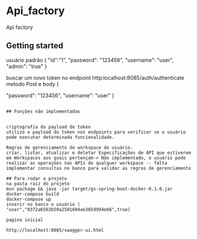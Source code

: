 # Api_factory

Api factory

## Getting started

usuário padrão
{
  "id":"1",
  "password": "123456",
  "username": "user",
  "admin": "true"
}


buscar um novo token no endpoint http:localhost:8085/auth/authenticate metodo Post e body
{
 
  "password": "123456",
  "username": "user"
}
```

## Funções não implementadas


criptografia do payload do token
utilizo o payload do token nos endpoints para verificar se o usuário pode executar determinada funcionalidade.

Regras de gerenciamento do workspace do usuário.
criar, listar, atualizar e deletar Especificações de API que estiverem em Workspaces aos quais pertençam-> Não implementado, o usuário pode realizar as operações nas APIs de qualquer workspace -- falta implementar consultas no banco para validar as regras de gerenciamento

## Para rodar o projeto
na pasta raiz do projeto
mvn package && java -jar target/gs-spring-boot-docker-0.1.0.jar
docker-compose build
docker-compose up
inserir no banco o usuário (  "user","0372a6563b50a2501604ae365d994e66",true)

pagina inicial

http://localhost:8085/swagger-ui.html
